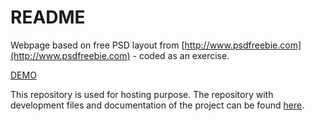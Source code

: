 # README #

Webpage based on free PSD layout from [http://www.psdfreebie.com](http://www.psdfreebie.com) - coded as an exercise.

[DEMO](https://marcinkapica.github.io/cr8tive-website/)

This repository is used for hosting purpose. The repository with development files and documentation of the project can be found [here](https://github.com/marcinkapica/cr8tive).

